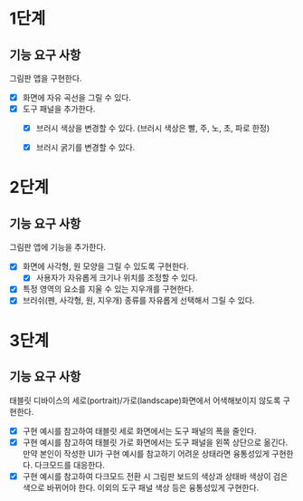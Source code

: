 # 1단계
## 기능 요구 사항
그림판 앱을 구현한다.
- [x] 화면에 자유 곡선을 그릴 수 있다.
- [x] 도구 패널을 추가한다.
  - [x] 브러시 색상을 변경할 수 있다. (브러시 색상은 빨, 주, 노, 초, 파로 한정)
  - [x] 브러시 굵기를 변경할 수 있다.


# 2단계
## 기능 요구 사항
그림판 앱에 기능을 추가한다.
- [x] 화면에 사각형, 원 모양을 그릴 수 있도록 구현한다.
  - [x] 사용자가 자유롭게 크기나 위치를 조정할 수 있다.
- [x] 특정 영역의 요소를 지울 수 있는 지우개를 구현한다.
- [x] 브러쉬(펜, 사각형, 원, 지우개) 종류를 자유롭게 선택해서 그릴 수 있다.

# 3단계
## 기능 요구 사항
태블릿 디바이스의 세로(portrait)/가로(landscape)화면에서 어색해보이지 않도록 구현한다.
- [x] 구현 예시를 참고하여 태블릿 세로 화면에서는 도구 패널의 폭을 줄인다.
- [x] 구현 예시를 참고하여 태블릿 가로 화면에서는 도구 패널을 왼쪽 상단으로 옮긴다.
만약 본인이 작성한 UI가 구현 예시를 참고하기 어려운 상태라면 융통성있게 구현한다.
다크모드를 대응한다.
- [x] 구현 예시를 참고하여 다크모드 전환 시 그림판 보드의 색상과 상태바 색상이 검은색으로 바뀌어야 한다.
이외의 도구 패널 색상 등은 융통성있게 구현한다.